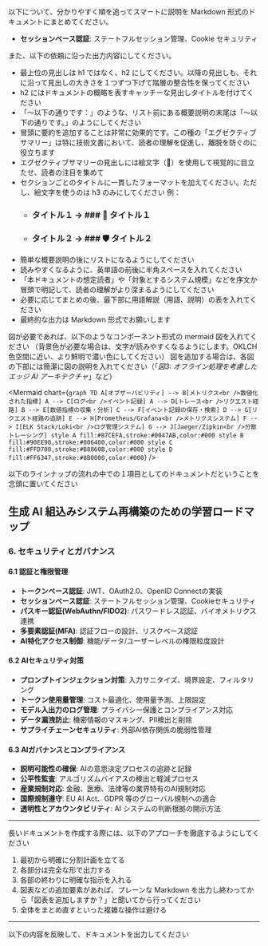 以下について、分かりやすく順を追ってスマートに説明を Markdown 形式のドキュメントにまとめてください。

- **セッションベース認証**: ステートフルセッション管理、Cookie セキュリティ

また、以下の依頼に沿った出力内容にしてください。
- 最上位の見出しは h1 ではなく、h2 にしてください。以降の見出しも、それに沿って見出しの大きさを１つずつ下げて階層の整合性を保ってください
- h2 にはドキュメントの概略を表すキャッチーな見出しタイトルを付けてください
- 「～以下の通りです：」のような、リスト前にある概要説明の末尾は「～以下の通りです。」のようにしてください
- 冒頭に要約を追加することは非常に効果的です。この種の「エグゼクティブサマリー」は特に技術文書において、読者の理解を促進し、離脱を防ぐのに役立ちます
- エグゼクティブサマリーの見出しには絵文字（🔑）を使用して視覚的に目立たせ、読者の注目を集めて
- セクションごとのタイトルに一貫したフォーマットを加えてください。ただし、絵文字を使うのは h3 のみにしてください
 例：
   * ### タイトル１ → ### 🔧 タイトル１
   * ### タイトル２ → ### 🛡️ タイトル２
- 簡単な概要説明の後にリストになるようにしてください
- 読みやすくなるように、英単語の前後に半角スペースを入れてください
- 「本ドキュメントの想定読者」や「対象とするシステム規模」などを序文か冒頭で明記して、読者の理解がより深まるようにしてください
- 必要に応じてまとめの後、最下部に用語解説（用語、説明）の表を入れてください
- 最終的な出力は Markdown 形式でお願いします

図が必要であれば、以下のようなコンポーネント形式の mermaid 図を入れてください
（背景色が必要な場合は、文字が読みやすくなるようにします。OKLCH色空間に近い、より鮮明で濃い色にしてください）
図を追加する場合は、各図の下部には簡潔に図の説明を入れてください（「*図3: オフライン処理を考慮したエッジ AI アーキテクチャ*」など）

<Mermaid chart={`
graph TD
    A[オブザーバビリティ] --> B[メトリクス<br />数値化された指標]
    A --> C[ログ<br />イベント記録]
    A --> D[トレース<br />リクエスト経路]
    B --> E[数値指標の収集・分析]
    C --> F[イベント記録の保存・検索]
    D --> G[リクエスト経路の追跡]
    E --> H[Prometheus/Grafana<br />メトリクスシステム]
    F --> I[ELK Stack/Loki<br />ログ管理システム]
    G --> J[Jaeger/Zipkin<br />分散トレーシング]
    style A fill:#87CEFA,stroke:#0047AB,color:#000
    style B fill:#90EE90,stroke:#006400,color:#000
    style C fill:#FFD700,stroke:#B8860B,color:#000
    style D fill:#FF6347,stroke:#8B0000,color:#000
`} />

以下のラインナップの流れの中での１項目としてのドキュメントだということを念頭に置いてください

## 生成 AI 組込みシステム再構築のための学習ロードマップ

### 6. セキュリティとガバナンス

#### 6.1 認証と権限管理

- **トークンベース認証**: JWT、OAuth2.0、OpenID Connectの実装
- **セッションベース認証**: ステートフルセッション管理、Cookieセキュリティ
- **パスキー認証(WebAuthn/FIDO2)**: パスワードレス認証、バイオメトリクス連携
- **多要素認証(MFA)**: 認証フローの設計、リスクベース認証
- **AI特化アクセス制御**: 機能/データ/ユーザーレベルの権限粒度設計

#### 6.2 AIセキュリティ対策

- **プロンプトインジェクション対策**: 入力サニタイズ、境界設定、フィルタリング
- **トークン使用量管理**: コスト最適化、使用量予測、上限設定
- **モデル入出力のログ管理**: プライバシー保護とコンプライアンス対応
- **データ漏洩防止**: 機密情報のマスキング、PII検出と削除
- **サプライチェーンセキュリティ**: 外部AI依存関係の脆弱性管理

#### 6.3 AIガバナンスとコンプライアンス

- **説明可能性の確保**: AIの意思決定プロセスの追跡と記録
- **公平性監査**: アルゴリズムバイアスの検出と軽減プロセス
- **産業規制対応**: 金融、医療、法律等の業界特有のAI規制対応
- **国際規制遵守**: EU AI Act、GDPR 等のグローバル規制への適合
- **透明性とアカウンタビリティ**: AI システムの判断根拠の開示方法
---

長いドキュメントを作成する際には、以下のアプローチを徹底するようにしてください

1. 最初から明確に分割計画を立てる
2. 各部分は完全な形で出力する
3. 各部の終わりに明確な指示を入れる
4. 図表などの追加要素があれば、プレーンな Markdown を出力し終わってから「図表を追加しますか？」と聞いてから行ってください
5. 全体をまとめ直すといった複雑な操作は避ける

---

以下の内容を反映して、ドキュメントを出力してください
